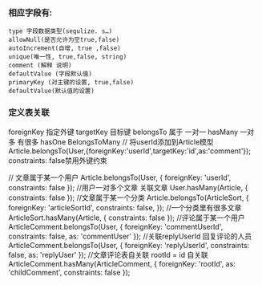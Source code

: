 


### 相应字段有: 
    type 字段数据类型(sequlize. s…) 
    allowNull(是否允许为空true,false) 
    autoIncrement(自增, true ,false) 
    unique(唯一性, true,false, string) 
    comment (解释 说明)
    defaultValue (字段默认值)
    primaryKey (对主键的设置, true,false) 
    defaultValue(默认值的设置) 



  ### 定义表关联
 foreignKey 指定外键
 targetKey 目标键
  belongsTo  属于 一对一
  hasMany   一对多 有很多
  hasOne
  BelongsToMany
  // 将userId添加到Article模型
  Article.belongsTo(User,{foreignKey:'userId',targetKey:'id',as:'comment'});
  constraints: false禁用外键约束


// 文章属于某一个用户
Article.belongsTo(User, { foreignKey: 'userId', constraints: false });
//用户一对多个文章 关联文章
User.hasMany(Article, { constraints: false });
//文章属于某一个分类
Article.belongsTo(ArticleSort, { foreignKey: 'articleSortId', constraints: false, });
//一个分类里有很多文章
ArticleSort.hasMany(Article, { constraints: false });
//评论属于某一个用户
ArticleComment.belongsTo(User, { foreignKey: 'commentUserId', constraints: false, as: 'commentUser' });
//关联replyUserId 回复评论的人员
ArticleComment.belongsTo(User, { foreignKey: 'replyUserId', constraints: false, as: 'replyUser' });
//文章评论表自关联 rootId = id 自关联
ArticleComment.hasMany(ArticleComment, { foreignKey: 'rootId', as: 'childComment', constraints: false });
  
 

